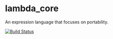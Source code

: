 # lambda_core
An expression language that focuses on portability.

[![Build Status](https://travis-ci.org/ozmi/lambda_core.svg?branch=master)](https://travis-ci.org/ozmi/lambda_core)
